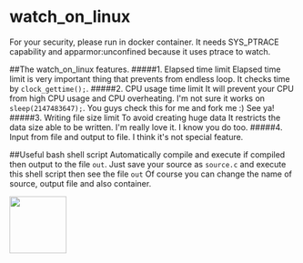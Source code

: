 # watch_on_linux

For your security, please run in docker container.
It needs SYS_PTRACE capability and apparmor:unconfined because it uses ptrace to watch.

##The watch_on_linux features.
#####1. Elapsed time limit
Elapsed time limit is very important thing that prevents from endless loop. It checks time by `clock_gettime();`.
#####2. CPU usage time limit
It will prevent your CPU from high CPU usage and CPU overheating. I'm not sure it works on `sleep(2147483647);`. You guys check this for me and fork me :) See ya!
#####3. Writing file size limit
To avoid creating huge data It restricts the data size able to be written. I'm really love it. I know you do too.
#####4. Input from file and output to file.
I think it's not special feature.

##Useful bash shell script
Automatically compile and execute if compiled then output to the file `out`.
Just save your source as `source.c` and execute this shell script then see the file `out`
Of course you can change the name of source, output file and also container.

<img src="https://pbs.twimg.com/profile_images/476169263305457665/I8QlqUVh.jpeg" width=100 height=100>
